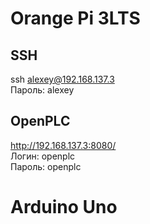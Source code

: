 # Orange Pi 3LTS

## SSH

ssh alexey@192.168.137.3   
Пароль: alexey  

## OpenPLC

http://192.168.137.3:8080/  
Логин:  openplc  
Пароль: openplc  

# Arduino Uno
